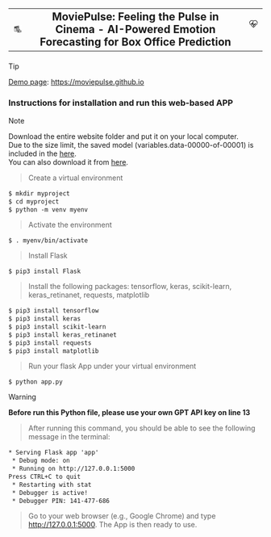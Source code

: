 ## <table cellspacing="0" cellpadding="0"><tr><td><p align="center"><img src="/images/movie.png" width="50"></td><td align='center'>MoviePulse: Feeling the Pulse in Cinema - AI-Powered Emotion Forecasting for Box Office Prediction</td><td><img src="/images/pulse.png" width="50"></p></td></tr></table>

> [!TIP]
> [Demo page](https://moviepulse.github.io/): https://moviepulse.github.io 

### Instructions for installation and run this web-based APP

>[!NOTE]
> Download the entire website folder and put it on your local computer.<br>
> Due to the size limit, the saved model (variables.data-00000-of-00001) is included in the [here](https://drive.google.com/file/d/1cKxYXUyXzve-BlB1VXocEOEAQU0ePBxz).<br>
> You can also download it from [here](https://drive.google.com/file/d/13ABwzHWUnYXIHLK0jgykN9vMlzhD4ogW).


> Create a virtual environment
```
$ mkdir myproject
$ cd myproject
$ python -m venv myenv
```

> Activate the environment
```
$ . myenv/bin/activate
```
> Install Flask
```
$ pip3 install Flask
```

> Install the following packages: tensorflow, keras, scikit-learn, keras_retinanet, requests, matplotlib
```
$ pip3 install tensorflow
$ pip3 install keras
$ pip3 install scikit-learn
$ pip3 install keras_retinanet
$ pip3 install requests
$ pip3 install matplotlib
```

> Run your flask App under your virtual environment
```
$ python app.py
```
> [!WARNING] 
> <b>Before run this Python file, please use your own GPT API key on line 13</b>


> After running this command, you should be able to see the following message in the terminal:
```
* Serving Flask app 'app'
 * Debug mode: on
 * Running on http://127.0.0.1:5000
Press CTRL+C to quit
 * Restarting with stat
 * Debugger is active!
 * Debugger PIN: 141-477-686
```
> Go to your web browser (e.g., Google Chrome) and type http://127.0.0.1:5000. The App is then ready to use. 

